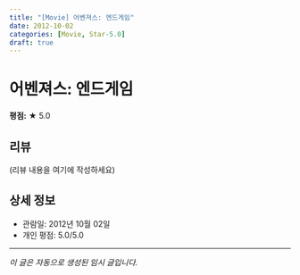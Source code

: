 ```yaml
---
title: "[Movie] 어벤져스: 엔드게임"
date: 2012-10-02
categories: [Movie, Star-5.0]
draft: true
---
```


# 어벤져스: 엔드게임

**평점:** ★ 5.0

## 리뷰

(리뷰 내용을 여기에 작성하세요)

## 상세 정보

- 관람일: 2012년 10월 02일
- 개인 평점: 5.0/5.0

---

*이 글은 자동으로 생성된 임시 글입니다.*
